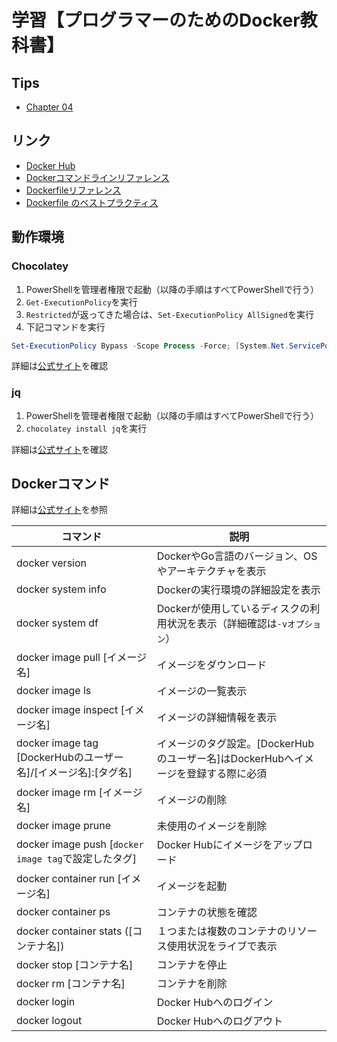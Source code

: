 # 学習【プログラマーのためのDocker教科書】

## Tips

- [Chapter 04](chapter_04_docker_command/tips.md)

## リンク

- [Docker Hub](https://hub.docker.com/)
- [Dockerコマンドラインリファレンス](https://matsuand.github.io/docs.docker.jp.onthefly/engine/reference/commandline/cli/)
- [Dockerfileリファレンス](https://matsuand.github.io/docs.docker.jp.onthefly/engine/reference/builder/)
- [Dockerfile のベストプラクティス](https://docs.docker.jp/engine/articles/dockerfile_best-practice.html)

## 動作環境

### Chocolatey

1. PowerShellを管理者権限で起動（以降の手順はすべてPowerShellで行う）
2. `Get-ExecutionPolicy`を実行
3. `Restricted`が返ってきた場合は、`Set-ExecutionPolicy AllSigned`を実行
4. 下記コマンドを実行

```powershell
Set-ExecutionPolicy Bypass -Scope Process -Force; [System.Net.ServicePointManager]::SecurityProtocol = [System.Net.ServicePointManager]::SecurityProtocol -bor 3072; iex ((New-Object System.Net.WebClient).DownloadString('https://community.chocolatey.org/install.ps1'))
```

詳細は[公式サイト](https://chocolatey.org/install)を確認

### jq

1. PowerShellを管理者権限で起動（以降の手順はすべてPowerShellで行う）
2. `chocolatey install jq`を実行

詳細は[公式サイト](https://stedolan.github.io/jq/download/)を確認

## Dockerコマンド

詳細は[公式サイト](https://matsuand.github.io/docs.docker.jp.onthefly/engine/reference/commandline/cli/)を参照

|コマンド|説明|
|---|---|
|docker version|DockerやGo言語のバージョン、OSやアーキテクチャを表示|
|docker system info|Dockerの実行環境の詳細設定を表示|
|docker system df|Dockerが使用しているディスクの利用状況を表示（詳細確認は`-vオプション`）|
|docker image pull [イメージ名]|イメージをダウンロード|
|docker image ls|イメージの一覧表示|
|docker image inspect [イメージ名]|イメージの詳細情報を表示|
|docker image tag [DockerHubのユーザー名]/[イメージ名]:[タグ名]|イメージのタグ設定。[DockerHubのユーザー名]はDockerHubへイメージを登録する際に必須|
|docker image rm [イメージ名]|イメージの削除|
|docker image prune|未使用のイメージを削除|
|docker image push [`docker image tag`で設定したタグ]|Docker Hubにイメージをアップロード|
|docker container run [イメージ名]|イメージを起動|
|docker container ps|コンテナの状態を確認|
|docker container stats ([コンテナ名])|１つまたは複数のコンテナのリソース使用状況をライブで表示|
|docker stop [コンテナ名]|コンテナを停止|
|docker rm [コンテナ名]|コンテナを削除|
|docker login|Docker Hubへのログイン|
|docker logout|Docker Hubへのログアウト|